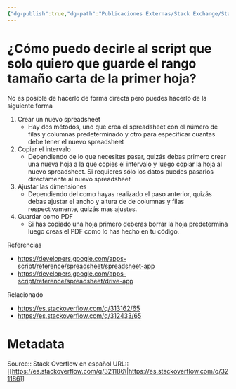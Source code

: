 ```yaml
---
{"dg-publish":true,"dg-path":"Publicaciones Externas/Stack Exchange/Stack Overflow en español/es.stackoverflow.com-321186.md","permalink":"/publicaciones-externas/stack-exchange/stack-overflow-en-espanol/es-stackoverflow-com-321186/","title":"¿Cómo puedo decirle al script que solo quiero que guarde el rango tamaño carta de la primer hoja?","hide":true,"noteIcon":"default","created":"2024-04-03T12:49:10.593-06:00","updated":"2024-04-05T16:43:56.485-06:00"}
---
```


# ¿Cómo puedo decirle al script que solo quiero que guarde el rango tamaño carta de la primer hoja?

No es posible de hacerlo de forma directa pero puedes hacerlo de la siguiente forma

1. Crear un nuevo spreadsheet
   - Hay dos métodos, uno que crea el spreadsheet con el número de filas y columnas predeterminado y otro para especificar cuantas debe tener el nuevo spreadsheet
2. Copiar el intervalo
   - Dependiendo de lo que necesites pasar, quizás debas primero crear una nueva hoja a la que copies el intervalo y luego copiar la hoja al nuevo spreadsheet. Si requieres sólo los datos puedes pasarlos directamente al nuevo spreadsheet
3. Ajustar las dimensiones
   - Dependiendo del como hayas realizado el paso anterior, quizás debas ajustar el ancho y altura de de columnas y filas respectivamente, quizás mas ajustes.
4. Guardar como PDF
   - Si has copiado una hoja primero deberas borrar la hoja predetermina luego creas el PDF como lo has hecho en tu código.

Referencias

- https://developers.google.com/apps-script/reference/spreadsheet/spreadsheet-app
- https://developers.google.com/apps-script/reference/spreadsheet/drive-app

Relacionado

- https://es.stackoverflow.com/q/313162/65
- https://es.stackoverflow.com/q/312433/65

# Metadata
Source:: Stack Overflow en español
URL:: [[https://es.stackoverflow.com/q/321186\|https://es.stackoverflow.com/q/321186]]


